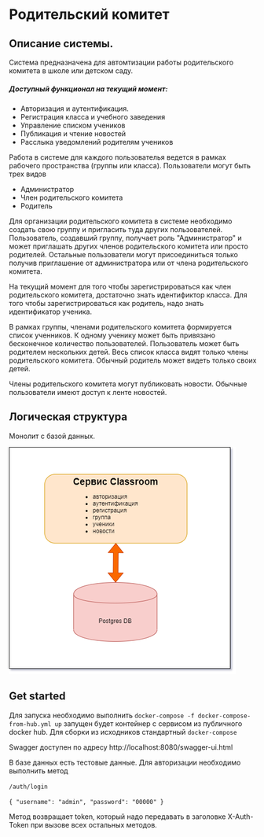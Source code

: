 # Родительский комитет

## Описание системы. 
Система предназначена для автомтизации работы родительского комитета в школе или детском саду.

##### Доступный функционал на текущий момент: 

* Авторизация и аутентификация. 
* Регистрация класса и учебного заведения
* Управление списком учеников
* Публикация и чтение новостей
* Расслыка уведомлений родителям учеников

Работа в системе для каждого пользователья ведется в рамках рабочего пространства (группы или класса). 
Пользователи могут быть трех видов 
* Администратор 
* Член родительского комитета 
* Родитель

Для организации родительского комитета  в системе необходимо создать свою группу и пригласить туда других пользователей.
Пользователь, создавший группу, получает роль "Администратор" и может приглашать других членов родительского комитета или просто родителей.
Остальные пользователи могут присоединиться только получив приглашение от администратора или от члена родительского комитета.

На текущий момент для того чтобы зарегистрироваться как член родительского комитета, достаточно знать идентификтор класса.
Для того чтобы зарегистрироваться как родитель, надо знать идентификатор ученика. 

В рамках группы, членами родительского комитета формируется список ученников. 
К одному ученику может быть привязано бесконечное количество пользователей.
Пользователь может быть родителем нескольких детей. Весь список класса видят только члены родительского комитета.
Обычный родитель может видеть только своих детей. 

Члены родительского комитета могут публиковать  новости. 
Обычные пользователи имеют доступ к ленте новостей. 

## Логическая структура 

Монолит с базой данных. 

![alt text](https://github.com/pleshakoff/pc-classroom/blob/master/pc-classroom_hw1.png?raw=true"")

## Get started 

Для запуска необходимо выполнить `docker-compose -f docker-compose-from-hub.yml up` запущен будет контейнер с сервисом из 
публичного docker hub.
Для сборки из исходников стандартный `docker-compose`

Swagger доступен по адресу http://localhost:8080/swagger-ui.html

В базе данных есть тестовые данные. Для авторизации необходимо выполнить метод 

`​/auth​/login`

`{
  "username": "admin",
  "password": "00000"
}`

Метод возвращает token, который надо передавать в заголовке X-Auth-Token при вызове всех остальных методов.  
